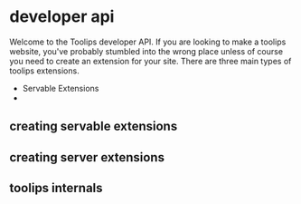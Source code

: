 # developer api
Welcome to the Toolips developer API. If you are looking to make a toolips
website, you've probably stumbled into the wrong place unless of course you
need to create an extension for your site. There are three main types of toolips
extensions.
- Servable Extensions
- 
## creating servable extensions

## creating server extensions

## toolips internals
